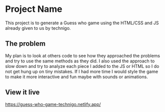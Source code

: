 # Project Name

This project is to generate a Guess who game using the HTML/CSS and JS already given to us by technigo. 

## The problem
My plan is to look at others code to see how they approached the problems and try to use the same methods as they did. I also used the approach to slow down and try to analyze each piece I added to the JS or HTML so I do not get hung up on tiny mistakes. 
If I had more time I would style the game to make it more interactive and fun maybe with sounds or animations. 

## View it live

https://guess-who-game-technigo.netlify.app/